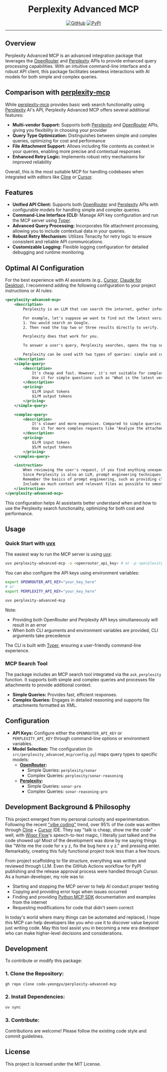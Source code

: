 <div align="center">

# Perplexity Advanced MCP

[![GitHub](https://img.shields.io/badge/GitHub-100000?style=for-the-badge&logo=github&logoColor=white)](https://github.com/code-yeongyu/perplexity-advanced-mcp)
[![PyPI](https://img.shields.io/badge/pypi-3775A9?style=for-the-badge&logo=pypi&logoColor=white)](https://pypi.org/project/perplexity-advanced-mcp)

</div>

---

## Overview

Perplexity Advanced MCP is an advanced integration package that leverages the [OpenRouter](https://openrouter.ai/) and [Perplexity](https://docs.perplexity.ai/home) APIs to provide enhanced query processing capabilities. With an intuitive command-line interface and a robust API client, this package facilitates seamless interactions with AI models for both simple and complex queries.

## Comparison with [perplexity-mcp](https://github.com/jsonallen/perplexity-mcp)

While [perplexity-mcp](https://github.com/jsonallen/perplexity-mcp) provides basic web search functionality using [Perplexity](https://docs.perplexity.ai/home) AI's API, Perplexity Advanced MCP offers several additional features:

- **Multi-vendor Support:** Supports both [Perplexity](https://docs.perplexity.ai/home) and [OpenRouter](https://openrouter.ai/) APIs, giving you flexibility in choosing your provider
- **Query Type Optimization:** Distinguishes between simple and complex queries, optimizing for cost and performance
- **File Attachment Support:** Allows including file contents as context in your queries, enabling more precise and contextual responses
- **Enhanced Retry Logic:** Implements robust retry mechanisms for improved reliability

Overall, this is the most suitable MCP for handling codebases when integrated with editors like [Cline](https://cline.dev/) or [Cursor](https://www.cursor.com/).


## Features

- **Unified API Client:** Supports both [OpenRouter](https://openrouter.ai/) and [Perplexity](https://docs.perplexity.ai/home) APIs with configurable models for handling simple and complex queries.
- **Command-Line Interface (CLI):** Manage API key configuration and run the MCP server using [Typer](https://typer.tiangolo.com/).
- **Advanced Query Processing:** Incorporates file attachment processing, allowing you to include contextual data in your queries.
- **Robust Retry Mechanism:** Utilizes Tenacity for retry logic to ensure consistent and reliable API communications.
- **Customizable Logging:** Flexible logging configuration for detailed debugging and runtime monitoring.

## Optimal AI Configuration

For the best experience with AI assistants (e.g., [Cursor](https://www.cursor.com/), [Claude for Desktop](https://claude.ai/download)), I recommend adding the following configuration to your project instructions or AI rules:

```xml
<perplexity-advanced-mcp>
    <description>
        Perplexity is an LLM that can search the internet, gather information, and answer users' queries.

        For example, let's suppose we want to find out the latest version of Python.
        1. You would search on Google.
        2. Then read the top two or three results directly to verify.

        Perplexity does that work for you.

        To answer a user's query, Perplexity searches, opens the top search results, finds information on those websites, and then provides the answer.

        Perplexity can be used with two types of queries: simple and complex. Choosing the right query type to fulfill the user's request is most important.
    </description>
    <simple-query>
        <description>
            It's cheap and fast. However, it's not suitable for complex queries. On average, it's more than 10 times cheaper and 3 times faster than complex queries.
            Use it for simple questions such as "What is the latest version of Python?"
        </description>
        <pricing>
            $1/M input tokens
            $1/M output tokens
        </pricing>
    </simple-query>

    <complex-query>
        <description>
            It's slower and more expensive. Compared to simple queries, it's on average more than 10 times more expensive and 3 times slower.
            Use it for more complex requests like "Analyze the attached code to examine the current status of a specific library and create a migration plan."
        </description>
        <pricing>
            $1/M input tokens
            $5/M output tokens
        </pricing>
    </complex-query>

    <instruction>
        When reviewing the user's request, if you find anything unexpected, uncertain, or questionable, **and you think you can get answer from the internet**, do not hesitate to use the "ask_perplexity" tool to consult Perplexity. However, if the internet is not required to satisfy users' request, it's meaningless to ask to perplexity.
        Since Perplexity is also an LLM, prompt engineering techniques are paramount.
        Remember the basics of prompt engineering, such as providing clear instructions, sufficient context, and examples
        Include as much context and relevant files as possible to smoothly fulfill the user's request. When adding files as attachments, make sure they are absolute paths.
    </instruction>
</perplexity-advanced-mcp>
```

This configuration helps AI assistants better understand when and how to use the Perplexity search functionality, optimizing for both cost and performance.

## Usage

### Quick Start with [uvx](https://docs.astral.sh/uv/guides/tools/)

The easiest way to run the MCP server is using [uvx](https://docs.astral.sh/uv/guides/tools/):

```sh
uvx perplexity-advanced-mcp -o <openrouter_api_key> # or -p <perplexity_api_key>
```

You can also configure the API keys using environment variables:

```sh
export OPENROUTER_API_KEY="your_key_here"
# or
export PERPLEXITY_API_KEY="your_key_here"

uvx perplexity-advanced-mcp
```

Note:
- Providing both OpenRouter and Perplexity API keys simultaneously will result in an error
- When both CLI arguments and environment variables are provided, CLI arguments take precedence

The CLI is built with [Typer](https://typer.tiangolo.com/), ensuring a user-friendly command-line experience.

### MCP Search Tool

The package includes an MCP search tool integrated via the `ask_perplexity` function. It supports both simple and complex queries and processes file attachments to provide additional context.

- **Simple Queries:** Provides fast, efficient responses.
- **Complex Queries:** Engages in detailed reasoning and supports file attachments formatted as XML.

## Configuration

- **API Keys:** Configure either the `OPENROUTER_API_KEY` or `PERPLEXITY_API_KEY` through command-line options or environment variables.
- **Model Selection:** The configuration (in `src/perplexity_advanced_mcp/config.py`) maps query types to specific models:
  - **[OpenRouter](https://openrouter.ai/):**
    - Simple Queries: `perplexity/sonar`
    - Complex Queries: `perplexity/sonar-reasoning`
  - **[Perplexity](https://docs.perplexity.ai/home):**
    - Simple Queries: `sonar-pro`
    - Complex Queries: `sonar-reasoning-pro`

## Development Background & Philosophy

This project emerged from my personal curiosity and experimentation. Following the recent ["vibe coding"](https://x.com/karpathy/status/1886192184808149383) trend, over 95% of the code was written through [Cline](https://cline.bot/) + [Cursor](https://www.cursor.com/) IDE. They say "talk is cheap, show me the code" - well, with [Wispr Flow](https://wisprflow.ai/)'s speech-to-text magic, I literally just talked and the code showed up! Most of the development was done by me saying things like "Write me the code for x y z, fix the bug here x y z." and pressing enter. Remarkably, creating this fully functional project took less than a few hours.

From project scaffolding to file structure, everything was written and reviewed through LLM. Even the GitHub Actions workflow for PyPI publishing and the release approval process were handled through Cursor. As a human developer, my role was to:

- Starting and stopping the MCP server to help AI conduct proper testing
- Copying and providing error logs when issues occurred
- Finding and providing [Python MCP SDK](https://github.com/modelcontextprotocol/python-sdk) documentation and examples from the internet
- Requesting modifications for code that didn't seem correct

In today's world where many things can be automated and replaced, I hope this MCP can help developers like you who use it to discover value beyond just writing code. May this tool assist you in becoming a new era developer who can make higher-level decisions and considerations.

## Development

To contribute or modify this package:

### 1. **Clone the Repository:**

```sh
gh repo clone code-yeongyu/perplexity-advanced-mcp
```

### 2. **Install Dependencies:**

```sh
uv sync
```

### 3. **Contribute:**

Contributions are welcome! Please follow the existing code style and commit guidelines.

## License

This project is licensed under the MIT License.

